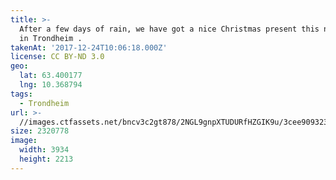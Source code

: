 ```yaml
---
title: >-
  After a few days of rain, we have got a nice Christmas present this night here
  in Trondheim .
takenAt: '2017-12-24T10:06:18.000Z'
license: CC BY-ND 3.0
geo:
  lat: 63.400177
  lng: 10.368794
tags:
  - Trondheim
url: >-
  //images.ctfassets.net/bncv3c2gt878/2NGL9gnpXTUDURfHZGIK9u/3cee909323b22520af3147473c3eb8c3/after-a-few-days-of-rain-we-have-got-a-nice-christmas-present-this-night-here-in-trondheim-_38381187205_o
size: 2320778
image:
  width: 3934
  height: 2213
---
```

